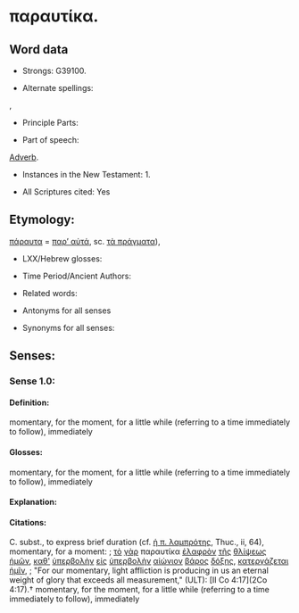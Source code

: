 # παραυτίκα.

<!-- Status: S2=NeedsReview -->
<!-- Lexica used for edits: BDAG, FFM, LN, A-S -->

## Word data

* Strongs: G39100.

* Alternate spellings:

,

* Principle Parts: 


* Part of speech: 

[Adverb](http://ugg.readthedocs.io/en/latest/adverb.html).

* Instances in the New Testament: 1.

* All Scriptures cited: Yes

## Etymology: 

[πάραυτα]() = [παρ’ αὐτά](), sc. [τὰ πράγματα]()),

* LXX/Hebrew glosses: 


* Time Period/Ancient Authors: 


* Related words: 

* Antonyms for all senses

* Synonyms for all senses: 


## Senses: 


### Sense  1.0: 

#### Definition: 

momentary, for the moment, for a little while (referring to a time immediately to follow), immediately

#### Glosses: 

momentary, for the moment, for a little while (referring to a time immediately to follow), immediately

#### Explanation: 


#### Citations: 

C. subst., to express brief duration (cf. [ἡ π. λαμπρότης](), Thuc., ii, 64), momentary, for a moment: 
; [τὸ](../G35880/01.md) [γὰρ](../G10630/01.md) παραυτίκα [ἐλαφρὸν](../G16450/01.md) [τῆς](../G35880/01.md) [θλίψεως](../G23470/01.md) [ἡμῶν](../G14730/01.md), [καθ'](../G25960/01.md) [ὑπερβολὴν](../G52360/01.md) [εἰς](../G15190/01.md) [ὑπερβολὴν](../G52360/01.md) [αἰώνιον](../G01660/01.md) [βάρος](../G09220/01.md) [δόξης](../G13910/01.md), [κατεργάζεται](../G27160/01.md) [ἡμῖν](../G14730/01.md), 
; "For our momentary, light affliction is producing in us an eternal weight of glory that exceeds all measurement," (ULT): 
[II Co 4:17](2Co 4:17).†
momentary, for the moment, for a little while (referring to a time immediately to follow), immediately
